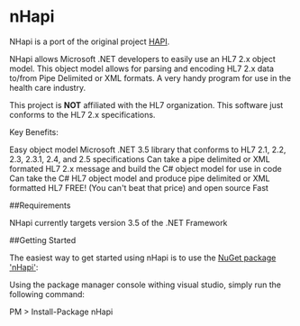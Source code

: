 # nHapi
NHapi is a port of the original project [HAPI](http://hl7api.sourceforge.net/).

NHapi allows Microsoft .NET developers to easily use an HL7 2.x object model. This object model allows for parsing and encoding HL7 2.x data to/from Pipe Delimited or XML formats. A very handy program for use in the health care industry.

This project is **NOT** affiliated with the HL7 organization. This software just conforms to the HL7 2.x specifications.

Key Benefits:

Easy object model
Microsoft .NET 3.5 library that conforms to HL7 2.1, 2.2, 2.3, 2.3.1, 2.4, and 2.5 specifications
Can take a pipe delimited or XML formated HL7 2.x message and build the C# object model for use in code
Can take the C# HL7 object model and produce pipe delimited or XML formatted HL7
FREE! (You can't beat that price) and open source
Fast

##Requirements

NHapi currently targets version 3.5 of the .NET Framework

##Getting Started

The easiest way to get started using nHapi is to use the [NuGet package 'nHapi'](https://www.nuget.org/packages/nHapi/):

Using the package manager console withing visual studio, simply run the following command:

PM > Install-Package nHapi
